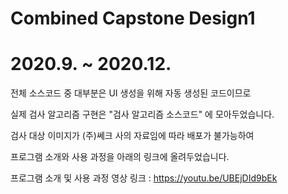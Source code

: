 # Combined Capstone Design1
# 2020.9. ~ 2020.12.

전체 소스코드 중 대부분은 UI 생성을 위해 자동 생성된 코드이므로

실제 검사 알고리즘 구현은 "검사 알고리즘 소스코드" 에 모아두었습니다.

검사 대상 이미지가 (주)쎄크 사의 자료임에 따라 배포가 불가능하여

프로그램 소개와 사용 과정을 아래의 링크에 올려두었습니다.


프로그램 소개 및 사용 과정 영상 링크 : https://youtu.be/UBEjDId9bEk
